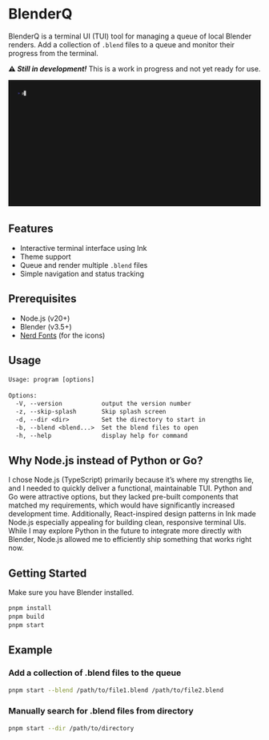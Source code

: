# BlenderQ

BlenderQ is a terminal UI (TUI) tool for managing a queue of local Blender renders. Add a collection of `.blend` files to a queue and monitor their progress from the terminal.

**⚠️ _Still in development!_** This is a work in progress and not yet ready for use.

![Demo](.github/img/demo.gif)

## Features

- Interactive terminal interface using Ink
- Theme support
- Queue and render multiple `.blend` files
- Simple navigation and status tracking

## Prerequisites

- Node.js (v20+)
- Blender (v3.5+)
- [Nerd Fonts](https://www.nerdfonts.com/) (for the icons)

## Usage

```
Usage: program [options]

Options:
  -V, --version           output the version number
  -z, --skip-splash       Skip splash screen
  -d, --dir <dir>         Set the directory to start in
  -b, --blend <blend...>  Set the blend files to open
  -h, --help              display help for command
```

## Why Node.js instead of Python or Go?

I chose Node.js (TypeScript) primarily because it’s where my strengths lie, and I needed to quickly deliver a functional, maintainable TUI. Python and Go were attractive options, but they lacked pre-built components that matched my requirements, which would have significantly increased development time. Additionally, React-inspired design patterns in Ink made Node.js especially appealing for building clean, responsive terminal UIs. While I may explore Python in the future to integrate more directly with Blender, Node.js allowed me to efficiently ship something that works right now.

## Getting Started

Make sure you have Blender installed.

```bash
pnpm install
pnpm build
pnpm start
```

## Example

### Add a collection of .blend files to the queue

```bash
pnpm start --blend /path/to/file1.blend /path/to/file2.blend
```

### Manually search for .blend files from directory

```bash
pnpm start --dir /path/to/directory
```
